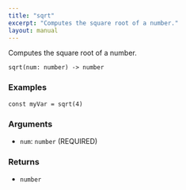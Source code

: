 ```yaml
---
title: "sqrt"
excerpt: "Computes the square root of a number."
layout: manual
---
```


Computes the square root of a number.



```
sqrt(num: number) -> number
```

### Examples

```kcl
const myVar = sqrt(4)
```

### Arguments

* `num`: `number` (REQUIRED)

### Returns

* `number`



